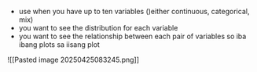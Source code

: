 - use when you have up to ten variables ()either continuous, categorical, mix)
- you want to see the distribution for each variable
- you want to see the relationship between each pair of variables
so iba ibang plots sa iisang plot

![[Pasted image 20250425083245.png]]

